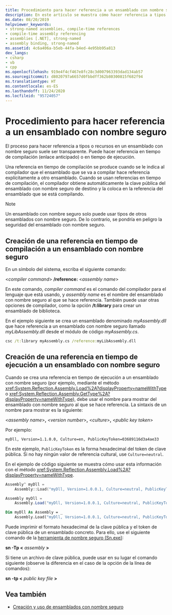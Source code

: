 ```yaml
---
title: Procedimiento para hacer referencia a un ensamblado con nombre seguro
description: En este artículo se muestra cómo hacer referencia a tipos o recursos en un ensamblado .NET con nombre seguro, en tiempo de compilación o en tiempo de ejecución.
ms.date: 08/20/2019
helpviewer_keywords:
- strong-named assemblies, compile-time references
- compile-time assembly referencing
- assemblies [.NET], strong-named
- assembly binding, strong-named
ms.assetid: 4c6a406a-b5eb-44fa-b4ed-4e95bb95a813
dev_langs:
- csharp
- vb
- cpp
ms.openlocfilehash: 919e4f4cf467e8fc28c3d007963393dad134ab57
ms.sourcegitcommit: d8020797a6657d0fbbdff362b80300815f682f94
ms.translationtype: HT
ms.contentlocale: es-ES
ms.lasthandoff: 11/24/2020
ms.locfileid: "95724057"
---
```

# <a name="how-to-reference-a-strong-named-assembly"></a>Procedimiento para hacer referencia a un ensamblado con nombre seguro

El proceso para hacer referencia a tipos o recursos en un ensamblado con nombre seguro suele ser transparente. Puede hacer referencia en tiempo de compilación (enlace anticipado) o en tiempo de ejecución.  
  
Una referencia en tiempo de compilación se produce cuando se le indica al compilador que el ensamblado que se va a compilar hace referencia explícitamente a otro ensamblado. Cuando se usan referencias en tiempo de compilación, el compilador obtiene automáticamente la clave pública del ensamblado con nombre seguro de destino y la coloca en la referencia del ensamblado que se está compilando.
  
> [!NOTE]
> Un ensamblado con nombre seguro solo puede usar tipos de otros ensamblados con nombre seguro. De lo contrario, se pondría en peligro la seguridad del ensamblado con nombre seguro.  
  
## <a name="make-a-compile-time-reference-to-a-strong-named-assembly"></a>Creación de una referencia en tiempo de compilación a un ensamblado con nombre seguro  

En un símbolo del sistema, escriba el siguiente comando:  

\<*compiler command*> **/reference:** \<*assembly name*>  

En este comando, *compiler command* es el comando del compilador para el lenguaje que está usando, y *assembly name* es el nombre del ensamblado con nombre seguro al que se hace referencia. También puede usar otras opciones de compilador, como la opción **/t:library** para crear un ensamblado de biblioteca.  

En el ejemplo siguiente se crea un ensamblado denominado *myAssembly.dll* que hace referencia a un ensamblado con nombre seguro llamado *myLibAssembly.dll* desde el módulo de código *myAssembly.cs*.  

```cmd
csc /t:library myAssembly.cs /reference:myLibAssembly.dll  
```  

## <a name="make-a-run-time-reference-to-a-strong-named-assembly"></a>Creación de una referencia en tiempo de ejecución a un ensamblado con nombre seguro  
  
Cuando se crea una referencia en tiempo de ejecución a un ensamblado con nombre seguro (por ejemplo, mediante el método <xref:System.Reflection.Assembly.Load%2A?displayProperty=nameWithType> o <xref:System.Reflection.Assembly.GetType%2A?displayProperty=nameWithType>), debe usar el nombre para mostrar del ensamblado con nombre seguro al que se hace referencia. La sintaxis de un nombre para mostrar es la siguiente:  

\<*assembly name*>**,** \<*version number*>**,** \<*culture*>**,** \<*public key token*>  

Por ejemplo:  

```console
myDll, Version=1.1.0.0, Culture=en, PublicKeyToken=03689116d3a4ae33
```  

En este ejemplo, `PublicKeyToken` es la forma hexadecimal del token de clave pública. Si no hay ningún valor de referencia cultural, use `Culture=neutral`.  

En el ejemplo de código siguiente se muestra cómo usar esta información con el método <xref:System.Reflection.Assembly.Load%2A?displayProperty=nameWithType>.  

```cpp
Assembly^ myDll =
    Assembly::Load("myDll, Version=1.0.0.1, Culture=neutral, PublicKeyToken=9b35aa32c18d4fb1");
```

```csharp
Assembly myDll =
    Assembly.Load("myDll, Version=1.0.0.1, Culture=neutral, PublicKeyToken=9b35aa32c18d4fb1");
```

```vb
Dim myDll As Assembly = _
    Assembly.Load("myDll, Version=1.0.0.1, Culture=neutral, PublicKeyToken=9b35aa32c18d4fb1")
```

Puede imprimir el formato hexadecimal de la clave pública y el token de clave pública de un ensamblado concreto. Para ello, use el siguiente comando de la [herramienta de nombre seguro (Sn.exe)](../../framework/tools/sn-exe-strong-name-tool.md):  

**sn -Tp \<** *assembly* **>**  

Si tiene un archivo de clave pública, puede usar en su lugar el comando siguiente (observe la diferencia en el caso de la opción de la línea de comandos):  

**sn -tp \<** *public key file* **>**  

## <a name="see-also"></a>Vea también

- [Creación y uso de ensamblados con nombre seguro](create-use-strong-named.md)
